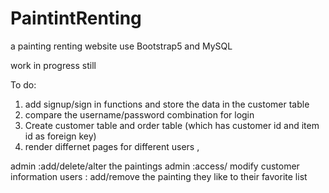 # PaintintRenting
a painting renting website use Bootstrap5 and MySQL

work in progress still 

To do:
1. add signup/sign in functions and store the data in the customer table
2. compare the username/password combination for login
2. Create customer table and order table (which has customer id and item id as foreign key)
3. render differnet pages for different users , 

admin :add/delete/alter the paintings
admin :access/ modify customer information
users : add/remove the painting they like to their favorite list




